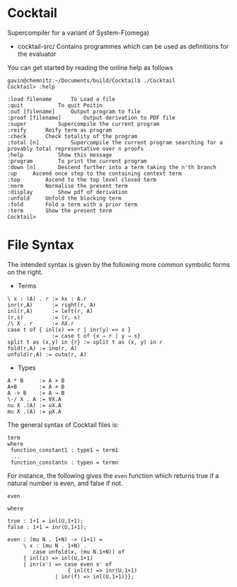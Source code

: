 # Cocktail
Supercompiler for a variant of System-F(omega)

*  cocktail-src/ 
Contains programmes which can be used as definitions for the evaluator

You can get started by reading the online help as follows

```
gavin@chemnitz:~/Documents/build/Cocktail$ ./Cocktail
Cocktail> :help

:load filename		To Load a file
:quit			To quit Poitin
:out [filename]		Output program to file
:proof [filename]		Output derivation to PDF file
:super			Supercompile the current program
:reify		Reify term as program
:check		Check totality of the program
:total [n]			Supercompile the current program searching for a provably total representative over n proofs
:help			Show this message
:program		To print the current program
:down [n]		Descend further into a term taking the n'th branch
:up		Ascend once step to the containing context term
:top		Ascend to the top level closed term
:norm		Normalise the present term
:display		Show pdf of derivation
:unfold		Unfold the blocking term
:fold		Fold a term with a prior term
:term		Show the present term
Cocktail> 
```
# File Syntax

The intended syntax is given by the following more common symbolic forms on the right. 

* Terms
```
\ x : (A) . r := λx : A.r
inr(r,A)      := right(r, A)
inl(r,A)      := left(r, A)
(r,s)         := (r, s)
/\ X . r      := ΛX.r
case t of { inl(x) => r | inr(y) => s } 
              := case t of {x ⇒ r | y ⇒ s}
split t as (x,y) in {r} := split t as (x, y) in r
fold(r,A) := inα(r, A)
unfold(r,A) := outα(r, A)
```
* Types
```
A * B     := A × B
A+B       := A + B
A -> B    := A → B
\-/ X . A := ∀X.A
nu X .(A) := νX.A
mu X .(A) := µX.A
```

The general syntax of Cocktail files is: 

```
term
where
 function_constant1 : type1 = term1 
 ...
 function_constantn : typen = termn
```

For instance, the following gives the `even` function which returns true if a natural number is even, and false if not.

```
even

where 

true : 1+1 = inl(U,1+1);
false : 1+1 = inr(U,1+1);

even : (mu N . 1+N) -> (1+1) = 
     \ x : (mu N . 1+N) . 
        case unfold(x, (mu N.1+N)) of 
	 { inl(z) => inl(U,1+1)
	 | inr(x') => case even x' of 
	               { inl(t) => inr(U,1+1)
		       | inr(f) => inl(U,1+1)}};
```
